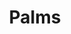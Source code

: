 ---
ee_id: '130'
site: '1'
type: '2'
long_id: 2011-075 Palms
url: 2011-075-palms
year: '2011'
medium: Pencil on paper (produced with Mutoh XP-300 Series printer)
commission:
add_credit:
dims: 28.5 x 19.5 inches
pitch: |-
  <p>Plotter-drawn palm tree, produced in an edition of 6.&nbsp; </p>
  <p>​</p>
ps:
live_url:
related:
title: Palms
youtube:
imgs: palms-2011-075-full-2-database-ih.jpg
subheading:
year2: '2011'
download:
add_credits:
related_code:
! '':
layout: things-i-made
---